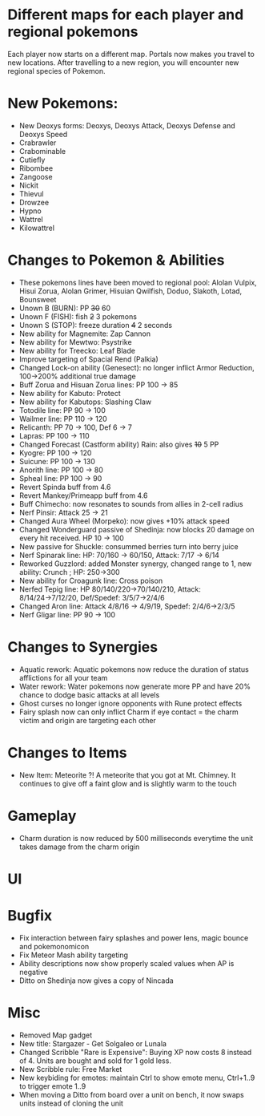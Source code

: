 # Different maps for each player and regional pokemons

Each player now starts on a different map. Portals now makes you travel to new locations. After travelling to a new region, you will encounter new regional species of Pokemon.

# New Pokemons:

- New Deoxys forms: Deoxys, Deoxys Attack, Deoxys Defense and Deoxys Speed
- Crabrawler
- Crabominable
- Cutiefly
- Ribombee
- Zangoose
- Nickit
- Thievul
- Drowzee
- Hypno
- Wattrel
- Kilowattrel

# Changes to Pokemon & Abilities

- These pokemons lines have been moved to regional pool: Alolan Vulpix, Hisui Zorua, Alolan Grimer, Hisuian Qwilfish, Doduo, Slakoth, Lotad, Bounsweet
- Unown B (BURN): PP ~~30~~ 60
- Unown F (FISH): fish ~~2~~ 3 pokemons
- Unown S (STOP): freeze duration ~~4~~ 2 seconds
- New ability for Magnemite: Zap Cannon
- New ability for Mewtwo: Psystrike
- New ability for Treecko: Leaf Blade
- Improve targeting of Spacial Rend (Palkia)
- Changed Lock-on ability (Genesect): no longer inflict Armor Reduction, 100→200% additional true damage
- Buff Zorua and Hisuan Zorua lines: PP 100 → 85
- New ability for Kabuto: Protect
- New ability for Kabutops: Slashing Claw
- Totodile line: PP 90 → 100
- Wailmer line: PP 110 → 120
- Relicanth: PP 70 → 100, Def 6 → 7
- Lapras: PP 100 → 110
- Changed Forecast (Castform ability) Rain: also gives ~~10~~ 5 PP
- Kyogre: PP 100 → 120
- Suicune: PP 100 → 130
- Anorith line: PP 100 → 80
- Spheal line: PP 100 → 90
- Revert Spinda buff from 4.6
- Revert Mankey/Primeapp buff from 4.6
- Buff Chimecho: now resonates to sounds from allies in 2-cell radius
- Nerf Pinsir: Attack 25 → 21
- Changed Aura Wheel (Morpeko): now gives +10% attack speed
- Changed Wonderguard passive of Shedinja: now blocks 20 damage on every hit received. HP 10 → 100
- New passive for Shuckle: consummed berries turn into berry juice
- Nerf Spinarak line: HP: 70/160 → 60/150, Attack: 7/17 → 6/14
- Reworked Guzzlord: added Monster synergy, changed range to 1, new ability: Crunch ; HP: 250→300
- New ability for Croagunk line: Cross poison
- Nerfed Tepig line: HP 80/140/220→70/140/210, Attack: 8/14/24→7/12/20, Def/Spedef: 3/5/7→2/4/6
- Changed Aron line: Attack 4/8/16 → 4/9/19, Spedef: 2/4/6→2/3/5
- Nerf Gligar line: PP 90 → 100

# Changes to Synergies

- Aquatic rework: Aquatic pokemons now reduce the duration of status afflictions for all your team
- Water rework: Water pokemons now generate more PP and have 20% chance to dodge basic attacks at all levels
- Ghost curses no longer ignore opponents with Rune protect effects
- Fairy splash now can only inflict Charm if eye contact = the charm victim and origin are targeting each other

# Changes to Items

- New Item: Meteorite ?! A meteorite that you got at Mt. Chimney. It continues to give off a faint glow and is slightly warm to the touch

# Gameplay

- Charm duration is now reduced by 500 milliseconds everytime the unit takes damage from the charm origin

# UI

# Bugfix

- Fix interaction between fairy splashes and power lens, magic bounce and pokemonomicon
- Fix Meteor Mash ability targeting
- Ability descriptions now show properly scaled values when AP is negative
- Ditto on Shedinja now gives a copy of Nincada

# Misc

- Removed Map gadget
- New title: Stargazer - Get Solgaleo or Lunala
- Changed Scribble "Rare is Expensive": Buying XP now costs 8 instead of 4. Units are bought and sold for 1 gold less.
- New Scribble rule: Free Market
- New keybiding for emotes: maintain Ctrl to show emote menu, Ctrl+1..9 to trigger emote 1..9
- When moving a Ditto from board over a unit on bench, it now swaps units instead of cloning the unit
